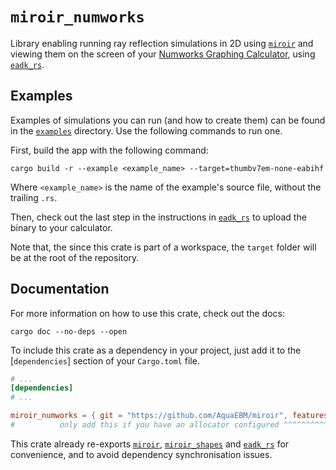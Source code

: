 # `miroir_numworks`

Library enabling running ray reflection simulations in 2D using [`miroir`](../miroir_core) and viewing them on the screen of your [Numworks Graphing Calculator](https://www.numworks.com/), using [`eadk_rs`](https://github.com/AquaEBM/eadk_rs).

## Examples

Examples of simulations you can run (and how to create them) can be found in the [`examples`](examples) directory. Use the following commands to run one.

First, build the app with the following command:

```shell
cargo build -r --example <example_name> --target=thumbv7em-none-eabihf
```

Where `<example_name>` is the name of the example's source file, without the trailing `.rs`.

Then, check out the last step in the instructions in [`eadk_rs`](https://github.com/AquaEBM/eadk_rs) to upload the binary to your calculator.

Note that, the since this crate is part of a workspace, the `target` folder will be at the root of the repository.

## Documentation

For more information on how to use this crate, check out the docs:

```shell
cargo doc --no-deps --open
```

To include this crate as a dependency in your project, just add it to the [`dependencies`] section of your `Cargo.toml` file.

```toml
# ...
[dependencies]
# ...

miroir_numworks = { git = "https://github.com/AquaEBM/miroir", features = ["alloc"] }
#          only add this if you have an allocator configured ^^^^^^^^^^^^^^^^^^^^^^
```

This crate already re-exports [`miroir`](../miroir_core), [`miroir_shapes`](../miroir_shapes) and [`eadk_rs`](https://github.com/AquaEBM/eadk_rs) for convenience, and to avoid dependency synchronisation issues.
